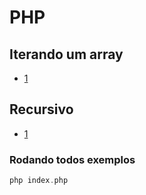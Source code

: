 # PHP

## Iterando um array

- [1](./iterate_array1.py)

## Recursivo

- [1](./recursive1.py)

### Rodando todos exemplos

```php
php index.php
```
